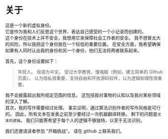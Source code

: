 # 关于

这是一个新的虚拟身份。  
它是作为我和人们反思这个世界、表达自己感受的一个小记录而创建的。  
这个身份在技术上并不安全，我想用它来保障社会工作者的安全。 我不想冒太大的风险，所以我把这个身份放在一个较低的重要位置。 在安全方面，我希望确保如果有人同时认出我的身份和另一个身份，他们无法将两者联系起来。

首先，这个身份设置如下：

> 年轻人。 母语为中文。 受过大学教育，懂电脑（例如，建立简单的 Github 页面）。 认为隐私很重要，支持自由和开放源码软件，认为逻辑和理性很重要。

我不会披露超出我所规定范围的信息。 这包括我对事物的认知以及我对某些领域的深入了解。  
其次，我的写作需要经过处理。 事实证明，通过算法识别作者的写作风格是可行的。 因此，所有文本在发表之前至少要经过一次机器翻译转换。 剩下的问题是`文本的逻辑`。 我们只能寄希望于每个人的逻辑不够独特，以至于无法识别。

我们还邀请读者参加 "开箱挑战"。 请在 github 上联系我们。
